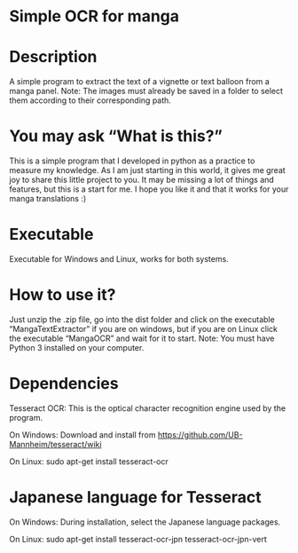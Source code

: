 # Simple OCR for manga
# Description
A simple program to extract the text of a vignette or text balloon from a manga panel.
Note: The images must already be saved in a folder to select them according to their corresponding path.

# You may ask “What is this?”
This is a simple program that I developed in python as a practice to measure my knowledge.
As I am just starting in this world, it gives me great joy to share this little project to you.
It may be missing a lot of things and features, but this is a start for me.
I hope you like it and that it works for your manga translations :)

# Executable
Executable for Windows and Linux, works for both systems.

# How to use it?
Just unzip the .zip file, go into the dist folder and click on the executable “MangaTextExtractor” if you are on windows, but if you are on Linux click the executable “MangaOCR” and wait for it to start.
Note: You must have Python 3 installed on your computer.

# Dependencies
Tesseract OCR: This is the optical character recognition engine used by the program.

On Windows: Download and install from https://github.com/UB-Mannheim/tesseract/wiki

On Linux: sudo apt-get install tesseract-ocr

# Japanese language for Tesseract

On Windows: During installation, select the Japanese language packages.

On Linux: sudo apt-get install tesseract-ocr-jpn tesseract-ocr-jpn-vert
